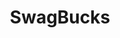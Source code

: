 ---
title: SwagBucks
crosslinks:
- perktv
- giftcardexchange
- EngageMetv
- WorkOnline
- 210ipg2
- sjwhate
- SLRep
- Parenting
- childfree
- InstaGC
- mturk
- EnoughTrumpSpam
- Flipping
- NintendoSwitchDeals
- livven
---